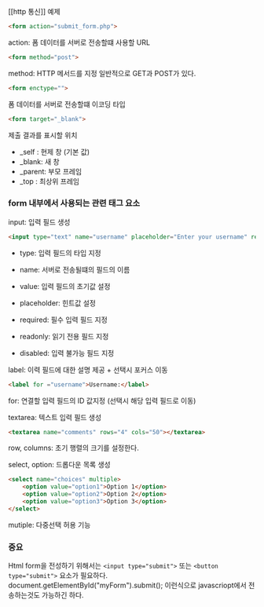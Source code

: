 
[[http 통신]]
예제
```html
<form action="submit_form.php">
```
action: 폼 데이터를 서버로 전송할떄 사용할 URL

```HTML
<form method="post">
```
method: HTTP 메서드를 지정 일반적으로 GET과 POST가 있다.

```HTML
<form enctype="">
```
폼 데이터를 서버로 전송할떄 이코딩 타입

```HTML
<form target="_blank">
```
제출 결과를 표시할 위치
- \_self : 현제 창 (기본 값)
- \_blank: 새 창
- \_parent: 부모 프레임
- \_top : 최상위 프레임

### form 내부에서 사용되는 관련 태그 요소

input: 입력 필드 생성
```HTML
<input type="text" name="username" placeholder="Enter your username" required>
```
- type: 입력 필드의 타입 지정
- name: 서버로 전송될떄의 필드의 이름
- value: 입력 필드의 초기값 설정
- placeholder: 힌트값 설정

- required: 필수 입력 필드 지정
- readonly: 읽기 전용 필드 지정
- disabled: 입력 불가능 필드 지정


label: 이력 필드에 대한 설명 제공 + 선택시 포커스 이동
``` HTML
<label for ="username">Username:</label>
```
for: 연결할 입력 필드의 ID 값지정 (선택시 해당 입력 필드로 이동)


textarea: 텍스트 입력 필드 생성
```HTML
<textarea name="comments" rows="4" cols="50"></textarea>
```
row, columns: 초기 행렬의 크기를 설정한다.


select, option: 드롭다운 목록 생성
```HTML
<select name="choices" multiple>
    <option value="option1">Option 1</option>
    <option value="option2">Option 2</option>
    <option value="option3">Option 3</option>
</select>
```

mutiple: 다중선택 허용 기능

### 중요
Html form을 전성하기 위해서는
`<input type="submit">` 또는 `<button type="submit">` 요소가 필요하다.
document.getElementById("myForm").submit(); 이런식으로  javascriopt에서 전송하는것도 가능하긴 하다.
